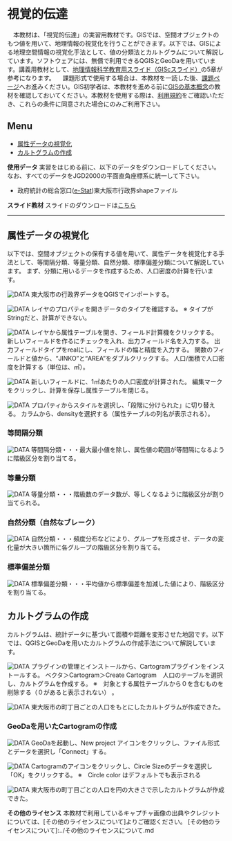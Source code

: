 # 視覚的伝達
　本教材は、「視覚的伝達」の実習用教材です。GISでは、空間オブジェクトのもつ値を用いて、地理情報の視覚化を行うことができます。以下では、GISによる地理空間情報の視覚化手法として、値の分類法とカルトグラムについて解説しています。ソフトウェアには、無償で利用できるQGISとGeoDaを用いています。講義用教材として、[地理情報科学教育用スライド（GIScスライド）]の5章が参考になります。
　課題形式で使用する場合は、本教材を一読した後、[課題ページ](../課題/課題ページ/視覚的伝達.md)へお進みください。GIS初学者は、本教材を進める前に[GISの基本概念]の教材を確認しておいてください。本教材を使用する際は、[利用規約]をご確認いただき、これらの条件に同意された場合にのみご利用下さい。


[地理情報科学教育用スライド（GIScスライド）]:http://curricula.csis.u-tokyo.ac.jp/slide/5.html
[利用規約]:../../../master/利用規約.md
[GISの基本概念]:../01_GISの基本概念/GISの基本概念.md

**Menu**
------
* [属性データの視覚化](#属性データの視覚化)
* [カルトグラムの作成](#カルトグラムの作成)

**使用データ**
実習をはじめる前に、以下のデータをダウンロードしてください。なお、すべてのデータをJGD2000の平面直角座標系に統一して下さい。
* 政府統計の総合窓口([e-Stat])東大阪市行政界shapeファイル

[e-Stat]:http://www.e-stat.go.jp


**スライド教材**
スライドのダウンロードは[こちら](../../../../raw/master/GISオープン教材/21_視覚的伝達/視覚的伝達.pptx)

----------

## 属性データの視覚化<a name = 属性データの視覚化></a>
以下では、空間オブジェクトの保有する値を用いて、属性データを視覚化する手法として、等間隔分類、等量分類、自然分類、標準偏差分類について解説しています。
まず、分類に用いるデータを作成するため、人口密度の計算を行います。

![DATA](pic/21pic_1.png)
東大阪市の行政界データをQGISでインポートする。

![DATA](pic/21pic_2.png)
レイヤのプロパティを開きデータのタイプを確認する。
※ タイプがStringだと、計算ができない。

![DATA](pic/21pic_3.png)
レイヤから属性テーブルを開き、フィールド計算機をクリックする。
新しいフィールドを作るにチェックを入れ、出力フィールド名を入力する。
出力フィールドタイプをrealにし、フィールドの幅と精度を入力する。
関数のフィールドと値から、“JINKO”と“AREA”をダブルクリックする。
人口/面積で人口密度を計算する（単位は、㎡）。

![DATA](pic/21pic_4.png)
新しいフィールドに、1㎡あたりの人口密度が計算された。
編集マークをクリックし、計算を保存し属性テーブルを閉じる。

![DATA](pic/21pic_5.png)
プロパティからスタイルを選択し、「段階に分けられた」に切り替える。
カラムから、densityを選択する（属性テーブルの列名が表示される）。

### 等間隔分類
![DATA](pic/21pic_6.png)
等間隔分類・・・最大最小値を除し、属性値の範囲が等間隔になるように階級区分を割り当てる。

### 等量分類
![DATA](pic/21pic_7.png)
等量分類・・・階級数のデータ数が、等しくなるように階級区分が割り当てられる。

### 自然分類（自然なブレーク）
![DATA](pic/21pic_8.png)
自然分類・・・頻度分布などにより、グループを形成させ、データの変化量が大きい箇所に各グループの階級区分を割り当てる。

### 標準偏差分類
![DATA](pic/21pic_9.png)
標準偏差分類・・・平均値から標準偏差を加減した値により、階級区分を割り当てる。

[▲メニューへもどる]:視覚的伝達.md#menu

## カルトグラムの作成 <a name = カルトグラムの作成></a>
カルトグラムは、統計データに基づいて面積や距離を変形させた地図です。以下では、QGISとGeoDaを用いたカルトグラムの作成手法について解説しています。

![DATA](pic/21pic_10.png)
プラグインの管理とインストールから、Cartogramプラグインをインストールする。
ベクタ＞Cartogram＞Create Cartogram　人口のテーブルを選択し、カルトグラムを作成する。
※　対象とする属性テーブルから０を含むものを削除する（０があると表示されない） 。

![DATA](pic/21pic_11.png)
東大阪市の町丁目ごとの人口をもとにしたカルトグラムが作成できた。

### GeoDaを用いたCartogramの作成
![DATA](pic/21pic_12.png)
GeoDaを起動し、New project アイコンをクリックし、ファイル形式とデータを選択し「Connect」する。

![DATA](pic/21pic_13.png)
Cartogramのアイコンをクリックし、Circle Sizeのデータを選択し「OK」をクリックする。
※　Circle color はデフォルトでも表示される

![DATA](pic/21pic_14.png)
東大阪市の町丁目ごとの人口を円の大きさで示したカルトグラムが作成できた。


[▲メニューへもどる]:視覚的伝達.md#menu

**その他のライセンス**
本教材で利用しているキャプチャ画像の出典やクレジットについては、[その他のライセンスについて]よりご確認ください。
[その他のライセンスについて]:../その他のライセンスについて.md
